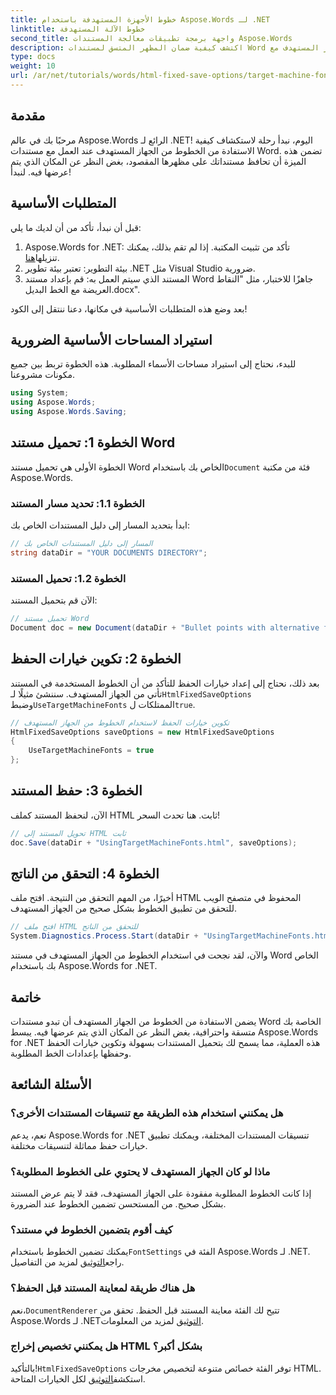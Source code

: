 ```yaml
---
title: خطوط الأجهزة المستهدفة باستخدام Aspose.Words لـ .NET
linktitle: خطوط الآلة المستهدفة
second_title: واجهة برمجة تطبيقات معالجة المستندات Aspose.Words
description: اكتشف كيفية ضمان المظهر المتسق لمستندات Word الخاصة بك عبر منصات مختلفة من خلال الاستفادة من خطوط الجهاز المستهدف مع Aspose.Words لـ .NET.
type: docs
weight: 10
url: /ar/net/tutorials/words/html-fixed-save-options/target-machine-font/
---
```

## مقدمة

مرحبًا بك في عالم Aspose.Words الرائع لـ .NET! اليوم، نبدأ رحلة لاستكشاف كيفية الاستفادة من الخطوط من الجهاز المستهدف عند العمل مع مستندات Word. تضمن هذه الميزة أن تحافظ مستنداتك على مظهرها المقصود، بغض النظر عن المكان الذي يتم عرضها فيه. لنبدأ!

## المتطلبات الأساسية

قبل أن نبدأ، تأكد من أن لديك ما يلي:

1.  Aspose.Words for .NET: تأكد من تثبيت المكتبة. إذا لم تقم بذلك، يمكنك تنزيلها[هنا](https://releases.aspose.com/words/net/).
2. بيئة التطوير: تعتبر بيئة تطوير .NET مثل Visual Studio ضرورية.
3. المستند الذي سيتم العمل به: قم بإعداد مستند Word جاهزًا للاختبار، مثل "النقاط العريضة مع الخط البديل.docx".

بعد وضع هذه المتطلبات الأساسية في مكانها، دعنا ننتقل إلى الكود!

## استيراد المساحات الأساسية الضرورية

للبدء، نحتاج إلى استيراد مساحات الأسماء المطلوبة. هذه الخطوة تربط بين جميع مكونات مشروعنا.

```csharp
using System;
using Aspose.Words;
using Aspose.Words.Saving;
```

## الخطوة 1: تحميل مستند Word

 الخطوة الأولى هي تحميل مستند Word الخاص بك باستخدام`Document` فئة من مكتبة Aspose.Words.

### الخطوة 1.1: تحديد مسار المستند

ابدأ بتحديد المسار إلى دليل المستندات الخاص بك:

```csharp
// المسار إلى دليل المستندات الخاص بك
string dataDir = "YOUR DOCUMENTS DIRECTORY";
```

### الخطوة 1.2: تحميل المستند

الآن قم بتحميل المستند:

```csharp
// تحميل مستند Word
Document doc = new Document(dataDir + "Bullet points with alternative font.docx");
```

## الخطوة 2: تكوين خيارات الحفظ

 بعد ذلك، نحتاج إلى إعداد خيارات الحفظ للتأكد من أن الخطوط المستخدمة في المستند تأتي من الجهاز المستهدف. سننشئ مثيلًا لـ`HtmlFixedSaveOptions` وضبط`UseTargetMachineFonts` الممتلكات ل`true`.

```csharp
// تكوين خيارات الحفظ لاستخدام الخطوط من الجهاز المستهدف
HtmlFixedSaveOptions saveOptions = new HtmlFixedSaveOptions
{
    UseTargetMachineFonts = true
};
```

## الخطوة 3: حفظ المستند

الآن، لنحفظ المستند كملف HTML ثابت. هنا تحدث السحر!

```csharp
// تحويل المستند إلى HTML ثابت
doc.Save(dataDir + "UsingTargetMachineFonts.html", saveOptions);
```

## الخطوة 4: التحقق من الناتج

أخيرًا، من المهم التحقق من النتيجة. افتح ملف HTML المحفوظ في متصفح الويب للتحقق من تطبيق الخطوط بشكل صحيح من الجهاز المستهدف.

```csharp
// افتح ملف HTML للتحقق من الناتج
System.Diagnostics.Process.Start(dataDir + "UsingTargetMachineFonts.html");
```

والآن، لقد نجحت في استخدام الخطوط من الجهاز المستهدف في مستند Word الخاص بك باستخدام Aspose.Words for .NET.

## خاتمة

يضمن الاستفادة من الخطوط من الجهاز المستهدف أن تبدو مستندات Word الخاصة بك متسقة واحترافية، بغض النظر عن المكان الذي يتم عرضها فيه. يبسط Aspose.Words for .NET هذه العملية، مما يسمح لك بتحميل المستندات بسهولة وتكوين خيارات الحفظ وحفظها بإعدادات الخط المطلوبة.

## الأسئلة الشائعة

### هل يمكنني استخدام هذه الطريقة مع تنسيقات المستندات الأخرى؟
نعم، يدعم Aspose.Words for .NET تنسيقات المستندات المختلفة، ويمكنك تطبيق خيارات حفظ مماثلة لتنسيقات مختلفة.

### ماذا لو كان الجهاز المستهدف لا يحتوي على الخطوط المطلوبة؟
إذا كانت الخطوط المطلوبة مفقودة على الجهاز المستهدف، فقد لا يتم عرض المستند بشكل صحيح. من المستحسن تضمين الخطوط عند الضرورة.

### كيف أقوم بتضمين الخطوط في مستند؟
 يمكنك تضمين الخطوط باستخدام`FontSettings` الفئة في Aspose.Words لـ .NET. راجع[التوثيق](https://reference.aspose.com/words/net/) لمزيد من التفاصيل.

### هل هناك طريقة لمعاينة المستند قبل الحفظ؟
 نعم،`DocumentRenderer` تتيح لك الفئة معاينة المستند قبل الحفظ. تحقق من Aspose.Words لـ .NET[التوثيق](https://reference.aspose.com/words/net/) لمزيد من المعلومات.

### هل يمكنني تخصيص إخراج HTML بشكل أكبر؟
 بالتأكيد!`HtmlFixedSaveOptions` توفر الفئة خصائص متنوعة لتخصيص مخرجات HTML. استكشف[التوثيق](https://reference.aspose.com/words/net/) لكل الخيارات المتاحة.